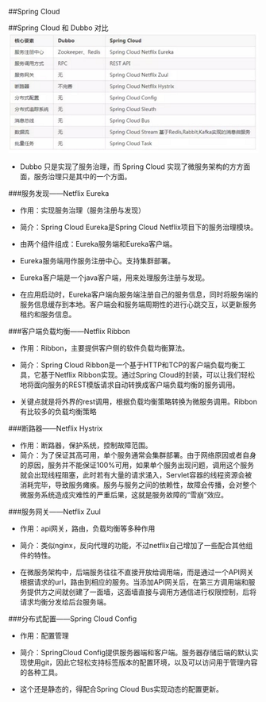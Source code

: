 ##Spring Cloud

##Spring Cloud 和 Dubbo 对比
![](springcloud与Dubbo.png)

- Dubbo 只是实现了服务治理，而 Spring Cloud 实现了微服务架构的方方面面，服务治理只是其中的一个方面。

###服务发现——Netflix Eureka
- 作用：实现服务治理（服务注册与发现）
- 简介：Spring Cloud Eureka是Spring Cloud Netflix项目下的服务治理模块。

- 由两个组件组成：Eureka服务端和Eureka客户端。
- Eureka服务端用作服务注册中心。支持集群部署。
- Eureka客户端是一个java客户端，用来处理服务注册与发现。
- 在应用启动时，Eureka客户端向服务端注册自己的服务信息，同时将服务端的服务信息缓存到本地。客户端会和服务端周期性的进行心跳交互，以更新服务租约和服务信息。
  
###客户端负载均衡——Netflix Ribbon
- 作用：Ribbon，主要提供客户侧的软件负载均衡算法。
- 简介：Spring Cloud Ribbon是一个基于HTTP和TCP的客户端负载均衡工具，它基于Netflix Ribbon实现。通过Spring Cloud的封装，可以让我们轻松地将面向服务的REST模版请求自动转换成客户端负载均衡的服务调用。

- 关键点就是将外界的rest调用，根据负载均衡策略转换为微服务调用。Ribbon有比较多的负载均衡策略

###断路器——Netflix Hystrix
- 作用：断路器，保护系统，控制故障范围。
- 简介：为了保证其高可用，单个服务通常会集群部署。由于网络原因或者自身的原因，服务并不能保证100%可用，如果单个服务出现问题，调用这个服务就会出现线程阻塞，此时若有大量的请求涌入，Servlet容器的线程资源会被消耗完毕，导致服务瘫痪。服务与服务之间的依赖性，故障会传播，会对整个微服务系统造成灾难性的严重后果，这就是服务故障的“雪崩”效应。
  
###服务网关——Netflix Zuul
- 作用：api网关，路由，负载均衡等多种作用
- 简介：类似nginx，反向代理的功能，不过netflix自己增加了一些配合其他组件的特性。

- 在微服务架构中，后端服务往往不直接开放给调用端，而是通过一个API网关根据请求的url，路由到相应的服务。当添加API网关后，在第三方调用端和服务提供方之间就创建了一面墙，这面墙直接与调用方通信进行权限控制，后将请求均衡分发给后台服务端。

###分布式配置——Spring Cloud Config
- 作用：配置管理

- 简介：SpringCloud Config提供服务器端和客户端。服务器存储后端的默认实现使用git，因此它轻松支持标签版本的配置环境，以及可以访问用于管理内容的各种工具。
- 这个还是静态的，得配合Spring Cloud Bus实现动态的配置更新。